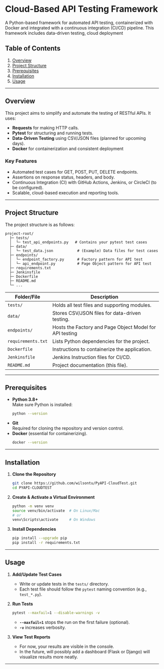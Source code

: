 # Cloud-Based API Testing Framework

A Python-based framework for automated API testing, containerized with Docker and integrated with a continuous integration (CI/CD) pipeline. This framework includes data-driven testing, cloud deployment

## Table of Contents
1. [Overview](#overview)  
2. [Project Structure](#project-structure)  
3. [Prerequisites](#prerequisites)  
4. [Installation](#installation)  
5. [Usage](#usage)  

---

## Overview
This project aims to simplify and automate the testing of RESTful APIs. It uses:
- **Requests** for making HTTP calls.
- **Pytest** for structuring and running tests.
- **Data-Driven Testing** using CSV/JSON files (planned for upcoming days).
- **Docker** for containerization and consistent deployment

### Key Features
- Automated test cases for GET, POST, PUT, DELETE endpoints.
- Assertions on response status, headers, and body.
- Continuous Integration (CI) with GitHub Actions, Jenkins, or CircleCI (to be configured).
- Scalable, cloud-based execution and reporting tools.

---

## Project Structure
The project structure is as follows:

````````````
project-root/
  ├─ tests/
  │  └─ test_api_endpoints.py   # Contains your pytest test cases
  ├─ data/
  │  └─ test_data.json           # (Example) Data files for test cases
  ├─ endpoints/
  │  └─ endpoint_factory.py      # Factory pattern for API test
  │  └─ api_endpoint.py          # Page Object pattern for API test
  ├─ requirements.txt
  ├─ Jenkinsfile
  ├─ Dockerfile
  ├─ README.md
  └─ ...
````````````

| Folder/File        | Description                                               |
|--------------------|-----------------------------------------------------------|
| `tests/`           | Holds all test files and supporting modules.             |
| `data/`            | Stores CSV/JSON files for data-driven testing.           |
| `endpoints/`       | Hosts the Factory and Page Object Model for API testing  |
| `requirements.txt` | Lists Python dependencies for the project.               |
| `Dockerfile`       | Instructions to containerize the application.            |
| `Jenkinsfile`      | Jenkins Instruction files for CI/CD.                     |
| `README.md`        | Project documentation (this file).                       |

---

## Prerequisites
- **Python 3.8+**  
  Make sure Python is installed:  
  ````````````bash
  python --version
  ````````````
- **Git**  
  Required for cloning the repository and version control.
- **Docker** (essential for containerizing).  
  ````````````bash
  docker --version
  ````````````

---

## Installation

1. **Clone the Repository**  
   ````````````bash
   git clone https://github.com/wilsontu/PyAPI-CloudTest.git
   cd PYAPI-CLOUDTEST
   ````````````

2. **Create & Activate a Virtual Environment**  
   ````````````bash
   python -m venv venv
   source venv/bin/activate  # On Linux/Mac
   # or
   venv\Scripts\activate     # On Windows
   ````````````

3. **Install Dependencies**  
   ````````````bash
   pip install --upgrade pip
   pip install -r requirements.txt
   ````````````

---

## Usage

1. **Add/Update Test Cases**
   - Write or update tests in the `tests/` directory.
   - Each test file should follow the `pytest` naming convention (e.g., `test_*.py`).

2. **Run Tests**  
   ````````````bash
   pytest --maxfail=1 --disable-warnings -v
   ````````````
   - **`--maxfail=1`** stops the run on the first failure (optional).
   - **`-v`** increases verbosity.

3. **View Test Reports**
   - For now, your results are visible in the console.
   - In the future, will possibly add a dashboard (Flask or Django) will visualize results more neatly.

---

